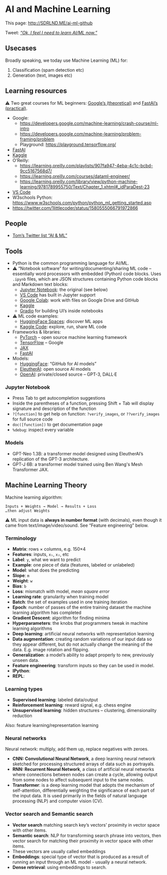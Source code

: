 # AI and Machine Learning

This page: http://SDRLND.ME/ai-ml-github

Tweet: [_“Ok, I feel I need to learn AI/ML now.”_](https://twitter.com/tomsoderlund/status/1583894481408905216)

## Usecases

Broadly speaking, we today use Machine Learning (ML) for:

1. Classification (spam detection etc)
2. Generation (text, images etc)

## Learning resources

⚠️ Two great courses for ML beginners: [Google’s (theoretical)](https://developers.google.com/machine-learning/crash-course/ml-intro) and [FastAI’s (practical)](https://course.fast.ai/).

- Google:
	- https://developers.google.com/machine-learning/crash-course/ml-intro
	- https://developers.google.com/machine-learning/problem-framing/problem
	- Playground: https://playground.tensorflow.org/
- [FastAI](https://course.fast.ai/)
- [Kaggle](https://www.kaggle.com/learn/intro-to-machine-learning)
- O’Reilly:
	- https://learning.oreilly.com/playlists/907fa947-4eba-4c1c-bcbd-9cc5167568d7/
	- https://learning.oreilly.com/courses/dataml-engineer/
	- https://learning.oreilly.com/library/view/python-machine-learning/9781789955750/Text/Chapter_1.xhtml#_idParaDest-23
- [VS Code](https://code.visualstudio.com/docs/datascience/data-science-tutorial)
- W3schools Python: https://www.w3schools.com/python/python_ml_getting_started.asp
- https://twitter.com/1littlecoder/status/1580555066791972866

## People

- [Tom’s Twitter list “AI & ML”](https://twitter.com/i/lists/1577855041150541826)

## Tools

- Python is the common programming language for AI/ML.
- ⚠️ “Notebook software” for writing/documenting/sharing ML code – essentially word processors with embedded (Python) code blocks. Uses `.ipynb` files, which are JSON structures containing Python code blocks and Markdown text blocks:
	- [Jupyter Notebook](https://jupyter.org/): the original (see below)
	- [VS Code](https://code.visualstudio.com/docs/datascience/jupyter-notebooks) has built in Jupyter support
	- [Google Colab](https://colab.research.google.com/): work with files on Google Drive and GitHub
	- [Kaggle](https://www.kaggle.com/)
	- [Gradio](https://gradio.app/) for building UI’s inside notebooks
- ⚠️ ML code examples:
	- [HuggingFace Spaces](https://huggingface.co/spaces): discover ML apps
	- [Kaggle Code](https://www.kaggle.com/code): explore, run, share ML code
- Frameworks & libraries:
	- [PyTorch](https://pytorch.org/) – open source machine learning framework
	- [TensorFlow](https://www.tensorflow.org/) – Google
	- [JAX](https://jax.readthedocs.io/en/latest/)
	- [FastAI](https://docs.fast.ai/)
- Models:
	- [HuggingFace](https://huggingface.co/): “GitHub for AI models”
	- [EleutherAI](https://www.eleuther.ai/): open source AI models
	- [OpenAI](https://openai.com/): private/closed source – GPT-3, DALL·E

### Jupyter Notebook

- Press Tab to get autocompletion suggestions
- Inside the parentheses of a function, pressing Shift + Tab will display signature and description of the function
- `?[function]` to get help on function: `?verify_images`, or `??verify_images` for full source code
- `doc([function])` to get documentation page
- `%debug`: inspect every variable

### Models

- GPT-Neo 1.3B: a transformer model designed using EleutherAI’s replication of the GPT-3 architecture.
- GPT-J 6B: a transformer model trained using Ben Wang's Mesh Transformer JAX.

## Machine Learning Theory

Machine learning algorithm:

	Inputs + Weights → Model → Results + Loss
	…then adjust Weights

⚠️ ML input data is **always in number format** (with decimals), even though it came from text/image/video/sound. See “Feature engineering” below.

### Terminology

- **Matrix**: rows × columns, e.g. 150×4
- **Features**: inputs, `x₁`, `x₂`, etc
- **Label**: `y`, what we want to predict
- **Example**: one piece of data (features, labeled or unlabeled)
- **Model**: what does the predicting
- **Slope**: `m`
- **Weight**: `w`
- **Bias**: `b`
- **Loss**: mismatch with model, *mean square error*
- **Learning rate**: granularity when training model
- **Batch**: the set of examples used in one training iteration
- **Epoch**: number of passes of the entire training dataset the machine learning algorithm has completed
- **Gradient Descent**: algorithm for finding minima
- **Hyperparameters**: the knobs that programmers tweak in machine learning algorithms
- **Deep learning**: artificial neural networks with representation learning
- **Data augmentation**: creating random variations of our input data so they appear different, but do not actually change the meaning of the data. E.g. image rotation and flipping.
- **Generalization**: a model’s ability to adapt properly to new, previously unseen data.
- **Feature engineering**: transform inputs so they can be used in model.
- **IPython**: 
- **REPL**: 

### Learning types

- **Supervised learning**: labeled data/output
- **Reinforcement learning**: reward signal, e.g. chess engine
- **Unsupervised learning**: hidden structures – clustering, dimensionality reduction

Also: feature learning/representation learning

### Neural networks

Neural network: multiply, add them up, replace negatives with zeroes.

- **CNN: Convolutional Neural Network**, a deep learning neural network sketched for processing structured arrays of data such as portrayals.
- **RNN: Recurrent Neural Network**, a class of artificial neural networks where connections between nodes can create a cycle, allowing output from some nodes to affect subsequent input to the same nodes.
- **Transformer**: is a deep learning model that adopts the mechanism of self-attention, differentially weighting the significance of each part of the input data. It is used primarily in the fields of natural language processing (NLP) and computer vision (CV).

### Vector search and Semantic search

- **Vector search** matching search key’s vectors’ proximity in vector space with other items.
- **Semantic search**: NLP for transforming search phrase into vectors, then vector search for matching their proximity in vector space with other items.
- These vectors are usually called embeddings
- **Embeddings**: special type of vector that is produced as a result of running an input through an ML model - usually a neural network.
- **Dense retrieval**: using embeddings to search.
